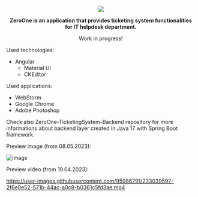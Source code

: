 
<p align="center">
<img src="https://user-images.githubusercontent.com/95986791/225428948-b1a70c5b-f605-4b89-af0c-247d206ff284.png">
</p>

<p align="center"><b>ZeroOne is an application that provides ticketing system functionalities for IT helpdesk department.</b></p>
<p align="center">Work in progress!</b></p>

Used technologies:

  - Angular
    - Material UI
    - CKEditor

Used applications:

- WebStorm
- Google Chrome
- Adobe Photoshop

Check also ZeroOne-TicketingSystem-Backend repository for more informations about backend layer created in Java 17 with Spring Boot framework.

Preview image (from 08.05.2023):

![image](https://user-images.githubusercontent.com/95986791/236924460-5245d7c6-61c7-46db-b78a-c50b1d88bcd2.png)

Preview video (from 19.04.2023): 

https://user-images.githubusercontent.com/95986791/233039597-2f6e0e52-571b-44ac-a0c8-b0361c5fd3ae.mp4

